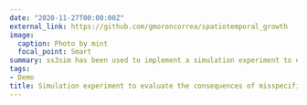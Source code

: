 ```yaml
---
date: "2020-11-27T00:00:00Z"
external_link: https://github.com/gmoroncorrea/spatiotemporal_growth
image:
  caption: Photo by mint
  focal_point: Smart
summary: ss3sim has been used to implement a simulation experiment to evaluate the computational costs and consequences of considering or ignoring, respectively, spatial or temporal variability in somatic growth. Three types of life history were evaluated (sardine, cod, and rockfish). More details in this repository.
tags:
- Demo
title: Simulation experiment to evaluate the consequences of misspecification in somatic growth in stock assessment models
---
```


